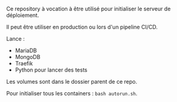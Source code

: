 Ce repository à vocation à être utilisé pour initialiser le serveur de déploiement. 

Il peut être utiliser en production ou lors d'un pipeline CI/CD. 

Lance : 
- MariaDB
- MongoDB
- Traefik
- Python pour lancer des tests 

Les volumes sont dans le dossier parent de ce repo.

Pour initialiser tous les containers : `bash autorun.sh`.